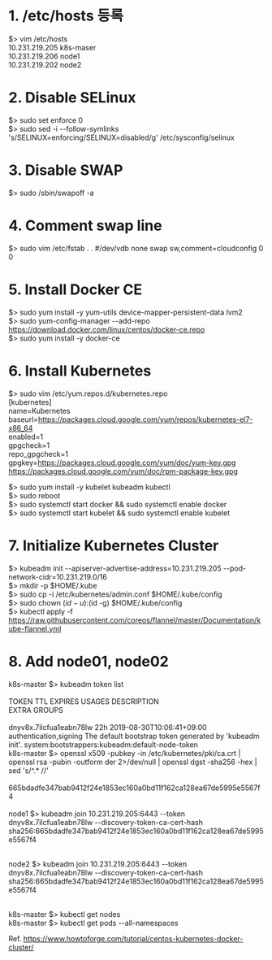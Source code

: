 # 1. /etc/hosts 등록
$> vim /etc/hosts  </br>
10.231.219.205	k8s-maser </br>
10.231.219.206	node1 </br>
10.231.219.202	node2 </br>

# 2. Disable SELinux
$> sudo set enforce 0 </br>
$> sudo sed -i --follow-symlinks 's/SELINUX=enforcing/SELINUX=disabled/g' /etc/sysconfig/selinux </br>

# 3. Disable SWAP
$> sudo /sbin/swapoff -a

# 4. Comment swap line
$> sudo vim /etc/fstab
.
.
#/dev/vdb       none    swap    sw,comment=cloudconfig  0       0

# 5. Install Docker CE
$> sudo yum install -y yum-utils device-mapper-persistent-data lvm2 </br>
$> sudo yum-config-manager --add-repo https://download.docker.com/linux/centos/docker-ce.repo </br>
$> sudo yum install -y docker-ce </br>

# 6. Install Kubernetes
$> sudo vim /etc/yum.repos.d/kubernetes.repo </br>
[kubernetes] </br>
name=Kubernetes </br>
baseurl=https://packages.cloud.google.com/yum/repos/kubernetes-el7-x86_64 </br>
enabled=1 </br>
gpgcheck=1 </br>
repo_gpgcheck=1 </br>
gpgkey=https://packages.cloud.google.com/yum/doc/yum-key.gpg </br>
        https://packages.cloud.google.com/yum/doc/rpm-package-key.gpg </br>

$> sudo yum install -y kubelet kubeadm kubectl </br>
$> sudo reboot </br>
$> sudo systemctl start docker && sudo systemctl enable docker </br>
$> sudo systemctl start kubelet && sudo systemctl enable kubelet </br>

# 7. Initialize Kubernetes Cluster
$> kubeadm init --apiserver-advertise-address=10.231.219.205 --pod-network-cidr=10.231.219.0/16 </br>
$> mkdir -p $HOME/.kube </br>
$> sudo cp -i /etc/kubernetes/admin.conf $HOME/.kube/config </br>
$> sudo chown $(id -u):$(id -g) $HOME/.kube/config </br>
$> kubectl apply -f https://raw.githubusercontent.com/coreos/flannel/master/Documentation/kube-flannel.yml </br>

# 8. Add node01, node02
k8s-master $> kubeadm token list </br> </br>
TOKEN                     TTL       EXPIRES                     USAGES                   DESCRIPTION         </br>                                        EXTRA GROUPS </br> </br>
dnyv8x.7ilcfua1eabn78lw   22h       2019-08-30T10:06:41+09:00   authentication,signing   The default bootstrap token generated by 'kubeadm init'.   system:bootstrappers:kubeadm:default-node-token </br>
k8s-master $> openssl x509 -pubkey -in /etc/kubernetes/pki/ca.crt | openssl rsa -pubin -outform der 2>/dev/null | openssl dgst -sha256 -hex | sed 's/^.* //' </br> </br>
665bdadfe347bab9412f24e1853ec160a0bd11f162ca128ea67de5995e5567f4 </br> </br>
node1 $> kubeadm join 10.231.219.205:6443 --token dnyv8x.7ilcfua1eabn78lw --discovery-token-ca-cert-hash sha256:665bdadfe347bab9412f24e1853ec160a0bd11f162ca128ea67de5995e5567f4 </br> </br>

node2 $> kubeadm join 10.231.219.205:6443 --token dnyv8x.7ilcfua1eabn78lw --discovery-token-ca-cert-hash sha256:665bdadfe347bab9412f24e1853ec160a0bd11f162ca128ea67de5995e5567f4 </br> </br>

k8s-master $> kubectl get nodes </br>
k8s-master $> kubectl get pods --all-namespaces </br>


Ref. https://www.howtoforge.com/tutorial/centos-kubernetes-docker-cluster/ </br>

